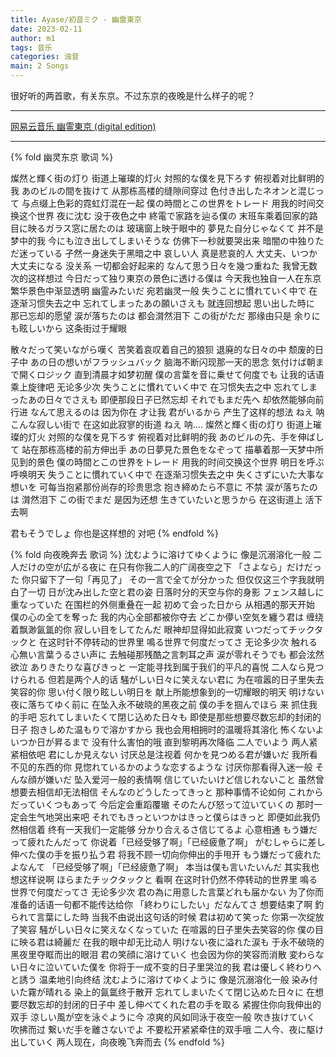 ```yaml
---
title: Ayase/初音ミク - 幽霊東京
date: 2023-02-11
author: m1
tags: 音乐
categories: 浊音
main: 2 Songs
---
```


<link rel="stylesheet" href="/css/APlayer.min.css">
<div id="aplayer"></div>
<script src="/js/APlayer.min.js"></script>
<script>
    const ap = new APlayer({
    container: document.getElementById('aplayer'),
    lrcType: 3,
    loop: 'none',
    audio: [
        {
        name: '幽霊東京(幽灵东京)',
        artist: 'Ayase/初音ミク',
        url: '1 幽霊東京.m4a',
        cover: 'Cover.jpg',
        lrc: '1 幽霊東京.lrc',
        },
        {
        name: '2 夜に駆ける(初音ミク ver.)(向夜晚奔去)',
        artist: 'Ayase/初音ミク',
        url: '2 夜に駆ける.m4a',
        cover: 'Cover.jpg',
        lrc: '2 夜に駆ける.lrc',
        }
    ]
});
</script>

很好听的两首歌，有关东京。不过东京的夜晚是什么样子的呢？

---

[网易云音乐 幽霊東京 (digital edition)](https://music.163.com/#/album?id=90356231)

---

{% fold 幽灵东京 歌词 %}

燦然と輝く街の灯り
街道上璀璨的灯火
対照的な僕を見下ろす
俯视着对比鲜明的我
あのビルの間を抜けて
从那栋高楼的缝隙间穿过
色付き出したネオンと混じって
与点缀上色彩的霓虹灯混在一起
僕の時間とこの世界をトレード
用我的时间交换这个世界
夜に沈む
没于夜色之中
終電で家路を辿る僕の
末班车乘着回家的路
目に映るガラス窓に居たのは
玻璃窗上映于眼中的
夢見た自分じゃなくて
并不是梦中的我
今にも泣き出してしまいそうな
仿佛下一秒就要哭出来
暗闇の中独りただ迷っている
孑然一身迷失于黑暗之中
哀しい人
真是悲哀的人
大丈夫、いつか大丈夫になる
没关系 一切都会好起来的
なんて思う日々を幾つ重ねた
我曾无数次的这样想过
今日だって独り東京の景色に透ける僕は
今天我也独自一人在东京繁华景色中渐显透明
幽霊みたいだ
宛若幽灵一般
失うことに慣れていく中で
在逐渐习惯失去之中
忘れてしまったあの願いさえも
就连回想起
思い出した時に
那已忘却的愿望
涙が落ちたのは
都会潸然泪下
この街がただ
那缘由只是
余りにも眩しいから
这条街过于耀眼

散々だって笑いながら嘆く
苦笑着哀叹着自己的狼狈
退廃的な日々の中
颓废的日子中
あの日の想いがフラッシュバック
脑海不断闪现那一天的思念
気付けば朝まで開くロジック
直到清晨才如梦初醒
僕の言葉を音に乗せて何度でも
让我的话语乘上旋律吧 无论多少次
失うことに慣れていく中で
在习惯失去之中
忘れてしまったあの日々でさえも
即便那段日子已然忘却
それでもまだ先へ
却依然能够向前行进
なんて思えるのは
因为你在 才让我
君がいるから
产生了这样的想法
ねえ
呐
こんな寂しい街で
在这如此寂寥的街道
ねえ
呐....
燦然と輝く街の灯り
街道上璀璨的灯火
対照的な僕を見下ろす
俯视着对比鲜明的我
あのビルの先、手を伸ばして
站在那栋高楼的前方伸出手
あの日夢見た景色をなぞって
描摹着那一天梦中所见到的景色
僕の時間とこの世界をトレード
用我的时间交换这个世界
明日を呼ぶ
呼唤明天
失うことに慣れていく中で
在逐渐习惯失去之中
失くさずにいた大事な想いを
可每当抱紧那份尚存的珍贵思念
抱き締めたら不意に
不禁
涙が落ちたのは
潸然泪下
この街でまだ
是因为还想
生きていたいと思うから
在这街道上 活下去啊

君もそうでしょ
你也是这样想的 对吧
{% endfold %}

{% fold 向夜晚奔去 歌词 %}
沈むように溶けてゆくように
像是沉溺溶化一般
二人だけの空が広がる夜に
在只有你我二人的广阔夜空之下
「さよなら」だけだった
你只留下了一句「再见了」
その一言で全てが分かった
但仅仅这三个字我就明白了一切
日が沈み出した空と君の姿
日落时分的天空与你的身影
フェンス越しに重なっていた
在围栏的外侧重叠在一起
初めて会った日から
从相遇的那天开始
僕の心の全てを奪った
我的内心全部都被你夺去
どこか儚い空気を纏う君は
缠绕着飘渺氤氲的你
寂しい目をしてたんだ
眼神却显得如此寂寞
いつだってチックタックと
在这时针不停转动的世界里
鳴る世界で何度だってさ
无论多少次
触れる心無い言葉うるさい声に
去触碰那残酷之言刺耳之声
涙が零れそうでも
都会泫然欲泣
ありきたりな喜びきっと
一定能寻找到属于我们的平凡的喜悦
二人なら見つけられる
但若是两个人的话
騒がしい日々に笑えない君に
为在喧嚣的日子里失去笑容的你
思い付く限り眩しい明日を
献上所能想象到的一切耀眼的明天
明けない夜に落ちてゆく前に
在坠入永不破晓的黑夜之前
僕の手を掴んでほら
来 抓住我的手吧
忘れてしまいたくて閉じ込めた日々も
即使是那些想要尽数忘却的封闭的日子
抱きしめた温もりで溶かすから
我也会用相拥时的温暖将其溶化
怖くないよいつか日が昇るまで
没有什么害怕的哦 直到黎明再次降临
二人でいよう
两人紧紧相依吧
君にしか見えない
讨厌总是注视着
何かを見つめる君が嫌いだ
我所看不见的东西的你
見惚れているかのような恋するような
讨厌你那看得入迷一般
そんな顔が嫌いだ
坠入爱河一般的表情啊
信じていたいけど信じれないこと
虽然曾想要去相信却无法相信
そんなのどうしたってきっと
那种事情不论如何
これからだっていくつもあって
今后定会重蹈覆辙
そのたんび怒って泣いていくの
那时一定会生气地哭出来吧
それでもきっといつかはきっと僕らはきっと
即便如此我仍然相信着 终有一天我们一定能够
分かり合えるさ信じてるよ
心意相通
もう嫌だって疲れたんだって
你说着「已经受够了啊」「已经疲惫了啊」
がむしゃらに差し伸べた僕の手を振り払う君
将我不顾一切向你伸出的手甩开
もう嫌だって疲れたよなんて
「已经受够了啊」「已经疲惫了啊」
本当は僕も言いたいんだ
其实我也想这样说啊
ほらまたチックタックと
看啊 在这时针仍然不停转动的世界里
鳴る世界で何度だってさ
无论多少次
君の為に用意した言葉どれも届かない
为了你而准备的话语一句都不能传达给你
「終わりにしたい」だなんてさ
想要结束了啊
釣られて言葉にした時
当我不由说出这句话的时候
君は初めて笑った
你第一次绽放了笑容
騒がしい日々に笑えなくなっていた
在喧嚣的日子里失去笑容的你
僕の目に映る君は綺麗だ
在我的眼中却无比动人
明けない夜に溢れた涙も
于永不破晓的黑夜里夺眶而出的眼泪
君の笑顔に溶けていく
也会因为你的笑容而消散
変わらない日々に泣いていた僕を
你将于一成不变的日子里哭泣的我
君は優しく終わりへと誘う
温柔地引向终结
沈むように溶けてゆくように
像是沉溺溶化一般
染み付いた霧が晴れる
染上的氤氲终于散开
忘れてしまいたくて閉じ込めた日々に
在想要尽数忘却的封闭的日子中
差し伸べてくれた君の手を取る
紧握住你向我伸出的双手
涼しい風が空を泳ぐように今
凉爽的风如同泳于夜空一般
吹き抜けていく
吹拂而过
繋いだ手を離さないでよ
不要松开紧紧牵住的双手哦
二人今、夜に駆け出していく
两人现在，向夜晚飞奔而去
{% endfold %}
